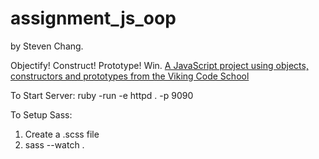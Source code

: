 # assignment_js_oop
by Steven Chang.


Objectify! Construct! Prototype!  Win.
[A JavaScript project using objects, constructors and prototypes from the Viking Code School](http://www.vikingcodeschool.com)

To Start Server:
ruby -run -e httpd . -p 9090

To Setup Sass:
1. Create a .scss file
2. sass --watch .